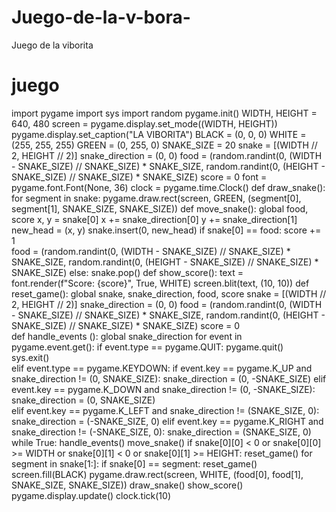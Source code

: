 # Juego-de-la-v-bora-
Juego de la viborita
# juego 
import pygame
import sys
import random
pygame.init()
WIDTH, HEIGHT = 640, 480
screen = pygame.display.set_mode((WIDTH, HEIGHT))
pygame.display.set_caption("LA VIBORITA")
BLACK = (0, 0, 0)
WHITE = (255, 255, 255)
GREEN = (0, 255, 0)
SNAKE_SIZE = 20
snake = [(WIDTH // 2, HEIGHT // 2)]
snake_direction = (0, 0)
food = (random.randint(0, (WIDTH - SNAKE_SIZE) // SNAKE_SIZE) * SNAKE_SIZE,
        random.randint(0, (HEIGHT - SNAKE_SIZE) // SNAKE_SIZE) * SNAKE_SIZE)
score = 0
font = pygame.font.Font(None, 36)
clock = pygame.time.Clock()
def draw_snake():
    for segment in snake:
        pygame.draw.rect(screen, GREEN, (segment[0], segment[1], SNAKE_SIZE, SNAKE_SIZE))
def move_snake():
    global food, score
    x, y = snake[0]
    x += snake_direction[0]
    y += snake_direction[1]
    new_head = (x, y)
    snake.insert(0, new_head)
    if snake[0] == food:
        score += 1  
        food = (random.randint(0, (WIDTH - SNAKE_SIZE) // SNAKE_SIZE) * SNAKE_SIZE,
                random.randint(0, (HEIGHT - SNAKE_SIZE) // SNAKE_SIZE) * SNAKE_SIZE)
    else:
        snake.pop()
def show_score():
    text = font.render(f"Score: {score}", True, WHITE)
    screen.blit(text, (10, 10))
def reset_game():
    global snake, snake_direction, food, score
    snake = [(WIDTH // 2, HEIGHT // 2)] 
    snake_direction = (0, 0) 
    food = (random.randint(0, (WIDTH - SNAKE_SIZE) // SNAKE_SIZE) * SNAKE_SIZE,
            random.randint(0, (HEIGHT - SNAKE_SIZE) // SNAKE_SIZE) * SNAKE_SIZE)
    score = 0  
def handle_events ():
    global snake_direction
    for event in pygame.event.get():
        if event.type == pygame.QUIT:
            pygame.quit()  
            sys.exit()  
        elif event.type == pygame.KEYDOWN:
            if event.key == pygame.K_UP and snake_direction != (0, SNAKE_SIZE):
                snake_direction = (0, -SNAKE_SIZE) 
            elif event.key == pygame.K_DOWN and snake_direction != (0, -SNAKE_SIZE):
                snake_direction = (0, SNAKE_SIZE)  
            elif event.key == pygame.K_LEFT and snake_direction != (SNAKE_SIZE, 0):
                snake_direction = (-SNAKE_SIZE, 0) 
            elif event.key == pygame.K_RIGHT and snake_direction != (-SNAKE_SIZE, 0):
                snake_direction = (SNAKE_SIZE, 0)  
while True:
    handle_events()
    move_snake()
    if snake[0][0] < 0 or snake[0][0] >= WIDTH or snake[0][1] < 0 or snake[0][1] >= HEIGHT:
        reset_game() 
    for segment in snake[1:]:
        if snake[0] == segment:
            reset_game()  
    screen.fill(BLACK)
    pygame.draw.rect(screen, WHITE, (food[0], food[1], SNAKE_SIZE, SNAKE_SIZE))
    draw_snake()
    show_score()
    pygame.display.update()
    clock.tick(10)
